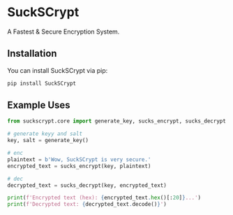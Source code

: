 # SuckSCrypt

A Fastest & Secure Encryption System.

## Installation

You can install SuckSCrypt via pip:

```bash
pip install SuckSCrypt
```

## Example Uses

```python
from suckscrypt.core import generate_key, sucks_encrypt, sucks_decrypt

# generate keyy and salt
key, salt = generate_key()

# enc
plaintext = b'Wow, SuckSCrypt is very secure.'
encrypted_text = sucks_encrypt(key, plaintext)

# dec
decrypted_text = sucks_decrypt(key, encrypted_text)

print(f'Encrypted text (hex): {encrypted_text.hex()[:20]}...')
print(f'Decrypted text: {decrypted_text.decode()}')
```

